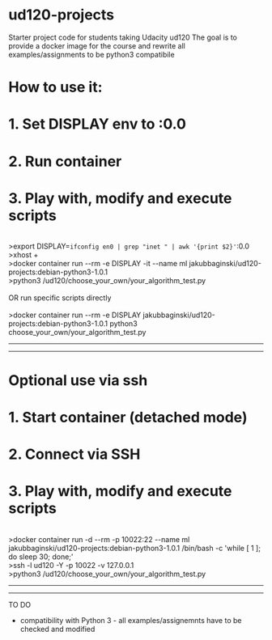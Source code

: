 ud120-projects
==============

Starter project code for students taking Udacity ud120
The goal is to provide a docker image for the course and rewrite all examples/assignments to be python3 compatibile

# How to use it:
# 1. Set DISPLAY env to <your IP>:0.0
# 2. Run container 
# 3. Play with, modify and execute scripts 

<br>>export DISPLAY=`ifconfig en0 | grep "inet " | awk '{print $2}'`:0.0
<br>>xhost +
<br>>docker container run --rm -e DISPLAY -it --name ml jakubbaginski/ud120-projects:debian-python3-1.0.1
<br>>python3 /ud120/choose_your_own/your_algorithm_test.py
<br>
<br>
OR run specific scripts directly
<br>
<br>>docker container run --rm -e DISPLAY jakubbaginski/ud120-projects:debian-python3-1.0.1 python3 choose_your_own/your_algorithm_test.py

---------------------------
---------------------------

# Optional use via ssh
# 1. Start container (detached mode)
# 2. Connect via SSH
# 3. Play with, modify and execute scripts

<br>>docker container run -d --rm -p 10022:22 --name ml jakubbaginski/ud120-projects:debian-python3-1.0.1 /bin/bash -c 'while [ 1 ]; do sleep 30; done;'
<br>>ssh -l ud120 -Y -p 10022 -v  127.0.0.1
<br>>python3 /ud120/choose_your_own/your_algorithm_test.py


---------------------------
---------------------------

TO DO
- compatibility with Python 3 - all examples/assignemnts have to be checked and modified
